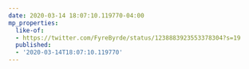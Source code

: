 ```yaml
---
date: 2020-03-14 18:07:10.119770-04:00
mp_properties:
  like-of:
  - https://twitter.com/FyreByrde/status/1238883923553378304?s=19
  published:
  - '2020-03-14T18:07:10.119770'
---
```


